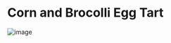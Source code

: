 # Corn and Brocolli Egg Tart

![image](https://user-images.githubusercontent.com/50277379/139576252-e4f563f4-6899-48ad-968a-2d069280724e.png)
